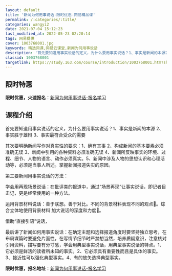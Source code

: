 ```yaml
---
layout: default
title: '新闻为何用事说话-限时优惠-网易精品课'
permalink: /:categories/:title/
categories: wangyi2
date: 2021-07-04 15:12:23
last_modified_at: 2022-05-23 02:20:14
tags: 网易提供
cover: 1003768001.jpg
keywords: 精选网课,网易云课堂,新闻为何用事说话
description: '首先要知道用事实说话的定义，为什么要用事实说话？1、事实是新闻的本源2、事实胜于雄辩3、事实最符合受众的需要其次要明确新'
classid: 1003768001
targetlink: https://study.163.com/course/introduction/1003768001.htm?share=1&shareId=1025206652&utm_campaign=share&utm_medium=iphoneShare&utm_source=&utm_u=1025206652
---
```


## 限时特惠

**限时优惠，火速报名**：[新闻为何用事说话-报名学习](https://study.163.com/course/introduction/1003768001.htm?share=1&shareId=1025206652&utm_campaign=share&utm_medium=iphoneShare&utm_source=&utm_u=1025206652)

## 课程介绍

首先要知道用事实说话的定义，为什么要用事实说话？1、事实是新闻的本源 2、事实胜于雄辩 3、事实最符合受众的需要

其次要明确新闻写作对真实性的要求：1、确有其事 2、构成新闻的基本要素必须准确无误  3、新闻中引用的各种资料必须准确无误 4、新闻所反映事实的环境、过程、细节、人物的语言、动作必须真实。5、新闻中涉及人物的思想认识和心理活动等，必须是当事人所述。掌握新闻报道失实的原因。

第三要新闻用事实说话的方法：

学会用再现场景说话：在批评类的报道中，通过“场景再现”让事实说话，即记者目击记，更是经常使用的一种方法。

运用背景材料说话：善于联想。善于对比。不同的背景材料表现不同的观点。综合立体地使用背景材料  加大说话的深度和力度。

借助“直接引语”说话，

最后讲了新闻如何用事实说话：在确定主题和选择报道角度时要坚持独立思考，在布局谋篇时要避免片面性，在写情节细节时严禁想当然，培养质疑意识，注意核对引用资料，描写要有分寸感，学会用典型事实说话，用典型事实说话的特点。1、它必须是鲜活的读者所未知的事实。2、它必须具有重要性而且是具体的事实。3、接近性可以强化典型事实。4、有的放矢选择典型事实。

**限时优惠，报名地址**：[新闻为何用事说话-报名学习](https://study.163.com/course/introduction/1003768001.htm?share=1&shareId=1025206652&utm_campaign=share&utm_medium=iphoneShare&utm_source=&utm_u=1025206652)

